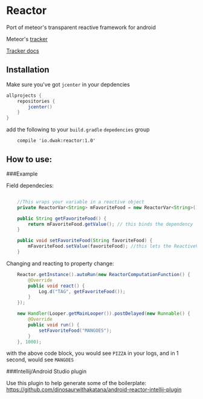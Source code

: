 Reactor
==============

Port of meteor's transparent reactive framework for android

Meteor's [tracker](https://github.com/meteor/meteor/blob/devel/packages/tracker/tracker.js)

[Tracker docs](https://github.com/meteor/meteor/wiki/Tracker-Manual)

Installation
---

Make sure you've got `jcenter` in your depdencies

```groovy
allprojects {
    repositories {
        jcenter()
    }
}
```

add the following to your `build.gradle` `depedencies` group

```
    compile 'io.dwak:reactor:1.0'
```

How to use:
-----------

###Example

Field dependecies:

```java 

    //This wraps your variable in a reactive object
    private ReactorVar<String> mFavoriteFood = new ReactorVar<String>();

    public String getFavoriteFood() { 
        return mFavoriteFood.getValue(); // this binds the dependency
    }

    public void setFavoriteFood(String favoriteFood) {
        mFavoriteFood.setValue(favoriteFood); //this lets the ReactiveVar know the dep has changed
    }
```


Changing and reacting to property change:
    
```java 
    Reactor.getInstance().autoRun(new ReactorComputationFunction() {
        @Override
        public void react() {
            Log.d("TAG", getFavoriteFood());
        }
    });

    new Handler(Looper.getMainLooper()).postDelayed(new Runnable() {
        @Override
        public void run() {
            setFavoriteFood("MANGOES");
        }
    }, 1000);
```

with the above code block, you would see `PIZZA` in your logs, and in 1 second, would see `MANGOES`

###Intellij/Android Studio plugin

Use this plugin to help generate some of the boilerplate: https://github.com/dinosaurwithakatana/android-reactor-intellij-plugin

